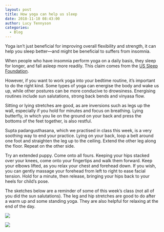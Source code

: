 ```yaml
---
layout: post
title: How yoga can help us sleep
date: 2018-11-10 08:43:00
author: Lucy Tennyson
categories:
  - Blog
---
```


Yoga isn’t just beneficial for improving overall flexibility and strength, it can help you sleep better—and might be beneficial to suffers from insomnia.

When people who have insomnia perform yoga on a daily basis, they sleep for longer, and fall asleep more readily. This claim comes from the [US Sleep Foundation](https://www.sleepfoundation.org/sleep-topics/the-connection-between-yoga-and-better-sleep).

However, if you want to work yoga into your bedtime routine, it’s important to do the right kind. Some types of yoga can energise the body and wake us up, while other postures can be more conducive to drowsiness. Energising routines include sun salutations, strong back bends and vinyasa flow.

Sitting or lying stretches are good, as are inversions such as legs up the wall, especially if you hold for minutes and focus on breathing. Lying butterfly, in which you lie on the ground on your back and press the bottoms of the feet together, is also restful.

Supta padangusthasana, which we practised in class this week, is a very soothing way to end your practice. Lying on your back, loop a belt around one foot and straighten the leg up to the ceiling. Extend the other leg along the floor. Repeat on the other side.

Try an extended puppy. Come onto all fours. Keeping your hips stacked over your knees, come onto your fingertips and walk them forward. Keep your elbows lifted, as you relax your chest and forehead down. If you wish, you can gently massage your forehead from left to right to ease facial tension. Hold for a minute, then release, bringing your hips back to your heels for child’s pose.

The sketches below are a reminder of some of this week’s class (not all of you did the sun salutations). The leg and hip stretches are good to do after a warm up and some standing yoga. They are also helpful for relaxing at the end of the day.

![](blob:https://app.cloudcannon.com/df19ff47-e77b-3d49-a219-638e1244809a)

![](blob:https://app.cloudcannon.com/b1db23bb-5754-8447-9a4b-298172b8ff63)